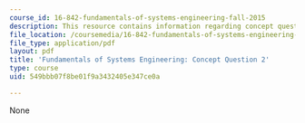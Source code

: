 ```yaml
---
course_id: 16-842-fundamentals-of-systems-engineering-fall-2015
description: This resource contains information regarding concept question 2.
file_location: /coursemedia/16-842-fundamentals-of-systems-engineering-fall-2015/549bbb07f8be01f9a3432405e347ce0a_MIT16_842F15_Question2.pdf
file_type: application/pdf
layout: pdf
title: 'Fundamentals of Systems Engineering: Concept Question 2'
type: course
uid: 549bbb07f8be01f9a3432405e347ce0a

---
```

None